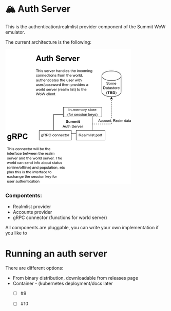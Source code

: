 # 🏔 Auth Server

This is the authentication/realmlist provider component of the Summit WoW emulator.

The current architecture is the following:

![Authentication architecture](auth-server-arch.png)

### Compontents:
- Realmlist provider
- Accounts provider
- gRPC connector (functions for world server)

All components are pluggable, you can write your own implementation if you like to


# Running an auth server

There are different options:
- From binary distribution, downloadable from releases page
- Container - (kubernetes deployment/docs later 
  - [ ] #9
  - [ ] #10


